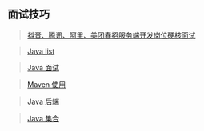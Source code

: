 ## 面试技巧

> [抖音、腾讯、阿里、美团春招服务端开发岗位硬核面试](https://juejin.im/post/5ef5284ce51d453483425da9)

> [Java list](https://juejin.im/post/5ef87805e51d45348b75f61c)

> [Java 面试](https://juejin.im/post/5a94a8ca6fb9a0635c049e67)

> [Maven 使用](https://juejin.im/post/5ef719805188252e53636058)

> [Java 后端](https://juejin.im/post/6854818586964262926)

> [Java 集合](https://juejin.im/post/6856550047338332168)
